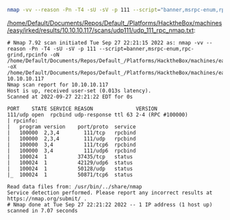 ```bash
nmap -vv --reason -Pn -T4 -sU -sV -p 111 --script="banner,msrpc-enum,rpc-grind,rpcinfo" -oN "/home/Default/Documents/Repos/Default_/Platforms/HacktheBox/machines/easy/irked/results/10.10.10.117/scans/udp111/udp_111_rpc_nmap.txt" -oX "/home/Default/Documents/Repos/Default_/Platforms/HacktheBox/machines/easy/irked/results/10.10.10.117/scans/udp111/xml/udp_111_rpc_nmap.xml" 10.10.10.117
```

[/home/Default/Documents/Repos/Default_/Platforms/HacktheBox/machines/easy/irked/results/10.10.10.117/scans/udp111/udp_111_rpc_nmap.txt](file:///home/Default/Documents/Repos/Default_/Platforms/HacktheBox/machines/easy/irked/results/10.10.10.117/scans/udp111/udp_111_rpc_nmap.txt):

```
# Nmap 7.92 scan initiated Tue Sep 27 22:21:15 2022 as: nmap -vv --reason -Pn -T4 -sU -sV -p 111 --script=banner,msrpc-enum,rpc-grind,rpcinfo -oN /home/Default/Documents/Repos/Default_/Platforms/HacktheBox/machines/easy/irked/results/10.10.10.117/scans/udp111/udp_111_rpc_nmap.txt -oX /home/Default/Documents/Repos/Default_/Platforms/HacktheBox/machines/easy/irked/results/10.10.10.117/scans/udp111/xml/udp_111_rpc_nmap.xml 10.10.10.117
Nmap scan report for 10.10.10.117
Host is up, received user-set (0.013s latency).
Scanned at 2022-09-27 22:21:22 EDT for 0s

PORT    STATE SERVICE REASON              VERSION
111/udp open  rpcbind udp-response ttl 63 2-4 (RPC #100000)
| rpcinfo: 
|   program version    port/proto  service
|   100000  2,3,4        111/tcp   rpcbind
|   100000  2,3,4        111/udp   rpcbind
|   100000  3,4          111/tcp6  rpcbind
|   100000  3,4          111/udp6  rpcbind
|   100024  1          37435/tcp   status
|   100024  1          42129/udp6  status
|   100024  1          50128/udp   status
|_  100024  1          50871/tcp6  status

Read data files from: /usr/bin/../share/nmap
Service detection performed. Please report any incorrect results at https://nmap.org/submit/ .
# Nmap done at Tue Sep 27 22:21:22 2022 -- 1 IP address (1 host up) scanned in 7.07 seconds

```
